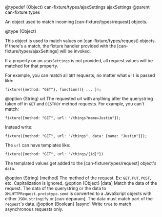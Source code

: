 @typedef {Object} can-fixture/types/ajaxSettings ajaxSettings
@parent can-fixture.types

An object used to match incoming [can-fixture/types/request] objects.

@type {Object}

This object is used to match values on [can-fixture/types/request] objects.
If there's a match, the fixture handler provided with the
[can-fixture/types/ajaxSettings] will be invoked.

If a property on an `ajaxSettings` is not provided, all request values
will be matched for that property.

For example,
you can match all `GET` requests, no matter what `url` is passed like:

```
fixture({method: "GET"}, function(){ ... });
```


  @option {String} url The requested url with anything after the querystring taken off in `GET` and `DESTROY` method requests.  For example, you can't match:

  ```
  fixture({method: "GET", url: "/things?name=Justin"});
  ```

  Instead write:

  ```
  fixture({method: "GET", url: "/things", data: {name: "Justin"}});
  ```

  The `url` can have templates like:

  ```
  fixture({method: "GET", url: "/things/{id}"})
  ```

  The templated values get added to the [can-fixture/types/request] object's `data`.

  @option {String} [method] The method of the request. Ex: `GET`, `PUT`, `POST`, etc. Capitalization is ignored.
  @option {Object} [data] Match the data of the request. The data of the querystring or the data to `XMLHTTPRequest.prototype.send` is converted to a JavaScript objects with either `JSON.stringify` or [can-deparam].  The data must match part of the `request`'s data.
  @option {Boolean} [async] Write `true` to match asynchronous requests only.  
